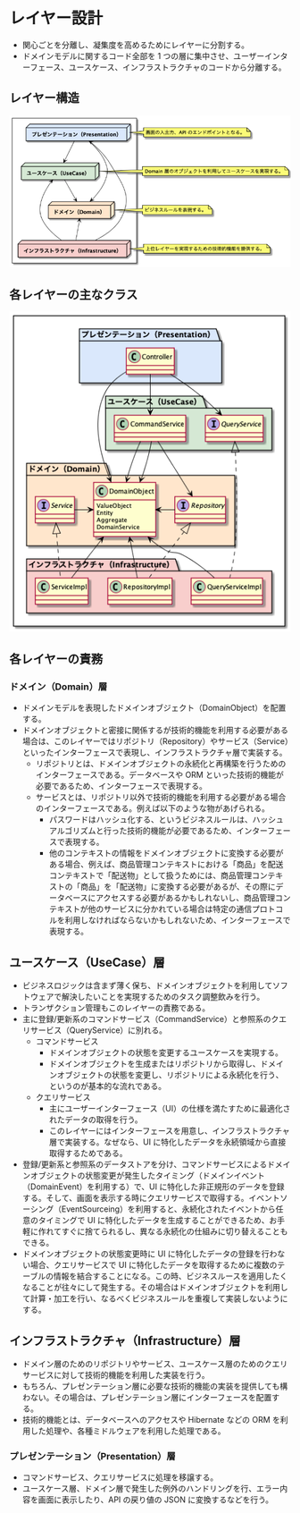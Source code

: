 # レイヤー設計
- 関心ごとを分離し、凝集度を高めるためにレイヤーに分割する。
- ドメインモデルに関するコード全部を 1 つの層に集中させ、ユーザーインターフェース、ユースケース、インフラストラクチャのコードから分離する。

## レイヤー構造
![](./drawing/LayerStructure/LayerStructure.png)

## 各レイヤーの主なクラス
![](./drawing/LayerStructure_TypicalClass/LayerStructure_TypicalClass.png)

## 各レイヤーの責務
### ドメイン（Domain）層
- ドメインモデルを表現したドメインオブジェクト（DomainObject）を配置する。
- ドメインオブジェクトと密接に関係するが技術的機能を利用する必要がある場合は、このレイヤーではリポジトリ（Repository）やサービス（Service）といったインターフェースで表現し、インフラストラクチャ層で実装する。
  - リポジトリとは、ドメインオブジェクトの永続化と再構築を行うためのインターフェースである。データベースや ORM といった技術的機能が必要であるため、インターフェースで表現する。
  - サービスとは、リポジトリ以外で技術的機能を利用する必要がある場合のインターフェースである。例えば以下のような物があげられる。
    - パスワードはハッシュ化する、というビジネスルールは、ハッシュアルゴリズムと行った技術的機能が必要であるため、インターフェースで表現する。
    - 他のコンテキストの情報をドメインオブジェクトに変換する必要がある場合、例えば、商品管理コンテキストにおける「商品」を配送コンテキストで「配送物」として扱うためには、商品管理コンテキストの「商品」を「配送物」に変換する必要があるが、その際にデータベースにアクセスする必要があるかもしれないし、商品管理コンテキストが他のサービスに分かれている場合は特定の通信プロトコルを利用しなければならないかもしれないため、インターフェースで表現する。

## ユースケース（UseCase）層
- ビジネスロジックは含まず薄く保ち、ドメインオブジェクトを利用してソフトウェアで解決したいことを実現するためのタスク調整飲みを行う。
- トランザクション管理もこのレイヤーの責務である。
- 主に登録/更新系のコマンドサービス（CommandService）と参照系のクエリサービス（QueryService）に別れる。
  - コマンドサービス
    - ドメインオブジェクトの状態を変更するユースケースを実現する。
    - ドメインオブジェクトを生成またはリポジトリから取得し、ドメインオブジェクトの状態を変更し、リポジトリによる永続化を行う、というのが基本的な流れである。
  - クエリサービス
    - 主にユーザーインターフェース（UI）の仕様を満たすために最適化されたデータの取得を行う。
    - このレイヤーにはインターフェースを用意し、インフラストラクチャ層で実装する。なぜなら、UI に特化したデータを永続領域から直接取得するためである。
- 登録/更新系と参照系のデータストアを分け、コマンドサービスによるドメインオブジェクトの状態変更が発生したタイミング（ドメインイベント（DomainEvent）を利用する）で、UI に特化した非正規形のデータを登録する。そして、画面を表示する時にクエリサービスで取得する。イベントソーシング（EventSourceing）を利用すると、永続化されたイベントから任意のタイミングで UI に特化したデータを生成することができるため、お手軽に作れてすぐに捨てられるし、異なる永続化の仕組みに切り替えることもできる。
- ドメインオブジェクトの状態変更時に UI に特化したデータの登録を行わない場合、クエリサービスで UI に特化したデータを取得するために複数のテーブルの情報を結合することになる。この時、ビジネスルースを適用したくなることが往々にして発生する。その場合はドメインオブジェクトを利用して計算・加工を行い、なるべくビジネスルールを重複して実装しないようにする。

## インフラストラクチャ（Infrastructure）層
- ドメイン層のためのリポジトリやサービス、ユースケース層のためのクエリサービスに対して技術的機能を利用した実装を行う。
- もちろん、プレゼンテーション層に必要な技術的機能の実装を提供しても構わない。その場合は、プレゼンテーション層にインターフェースを配置する。
- 技術的機能とは、データベースへのアクセスや Hibernate などの ORM を利用した処理や、各種ミドルウェアを利用した処理である。

### プレゼンテーション（Presentation）層
- コマンドサービス、クエリサービスに処理を移譲する。
- ユースケース層、ドメイン層で発生した例外のハンドリングを行、エラー内容を画面に表示したり、API の戻り値の JSON に変換するなどを行う。

